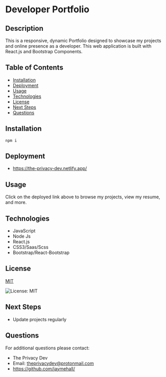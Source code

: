 

# Developer Portfolio

## Description
This is a responsive, dynamic Portfolio designed to showcase my projects and online presence as a developer. This web application is built with React.js and Bootstrap Components.

## Table of Contents
  - [Installation](#installation)
  - [Deployment](#deployment)
  - [Usage](#usage)
  - [Technologies](#technologies)
  - [License](#license)
  - [Next Steps](#next-steps)
  - [Questions](#questions)


## Installation
``` npm i ```

## Deployment
* https://the-privacy-dev.netlify.app/ 

## Usage
Click on the deployed link above to browse my projects, view my resume, and more.

## Technologies
* JavaScript 
* Node Js  
* React.js 
* CSS3/Saas/Scss
* Bootstrap/React-Bootstrap

## License


  [MIT](https://opensource.org/licenses/MIT)
  

  ![License: MIT](https://img.shields.io/badge/License-MIT-9cf)

## Next Steps
* Update projects regularly

## Questions
For additional questions please contact:
* The Privacy Dev
* Email: theprivacydev@protonmail.com
* https://github.com/jaymehall/

